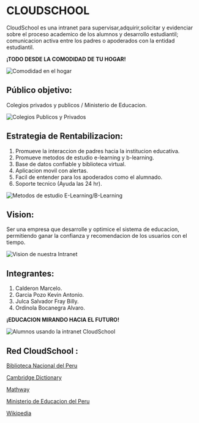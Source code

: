 # CLOUDSCHOOL 

CloudSchool es una intranet para supervisar,adquirir,solicitar y evidenciar sobre el proceso academico de los alumnos y desarrollo estudiantil; comunicacion activa entre los padres o apoderados con la entidad estudiantil.

**¡TODO DESDE LA COMODIDAD DE TU HOGAR!**

![](https://decoraciondesala.com/wp-content/uploads/2015/01/como-decorar-tu-sala-de-estudio3.jpg "Comodidad en el hogar") 

## Público objetivo:

Colegios privados y publicos / Ministerio de Educacion.

![](http://3.bp.blogspot.com/-lp0QrgO57mc/UZZTe_1vH_I/AAAAAAAAADo/r2k2Js7syGA/s1600/colegio.jpg "Colegios Publicos y Privados")

## Estrategia de Rentabilizacion:

1. Promueve la interaccion de padres hacia la institucion educativa.
2. Promueve metodos de estudio e-learning y b-learning.
3. Base de datos confiable y biblioteca virtual.
4. Aplicacion movil con alertas.
5. Facil de entender para los apoderados como el alumnado.
6. Soporte tecnico (Ayuda las 24 hr).

![](http://mamadigital.mx/blog/wp-content/uploads/2016/06/elearning-video-chat.jpg "Metodos de estudio E-Learning/B-Learning")

## Vision:

Ser una empresa que desarrolle y optimice el sistema de educacion, permitiendo ganar la confianza y recomendacion de los usuarios con el tiempo.

![](http://www.zocalo.com.mx/images/uploads/articles/147059934241.jpg "Vision de nuestra Intranet")

## Integrantes:

1. Calderon Marcelo.
2. Garcia Pozo Kevin Antonio.
3. Julca Salvador Fray Billy.
4. Ordinola Bocanegra Alvaro.

**¡EDUCACION MIRANDO HACIA EL FUTURO!**

![](http://archivo.eluniversal.com.mx/img/2013/07/Ciu/sep_computadoras-movil.jpg "Alumnos usando la intranet CloudSchool")

## Red CloudSchool : 

[Biblioteca Nacional del Peru](http://www.bnp.gob.pe/index.php/es/ "Biblioteca Nacional del Peru")

[Cambridge Dictionary](http://www.minedu.gob.pe "Cambridge Dictionary")

[Mathway](http://www.minedu.gob.pe "Enciclopedia Matematica Virtual")

[Ministerio de Educacion del Peru](http://www.minedu.gob.pe "Ministerio de Educacion del Peru")

[Wikipedia](http://www.minedu.gob.pe "Enciclopedia Virtual")
